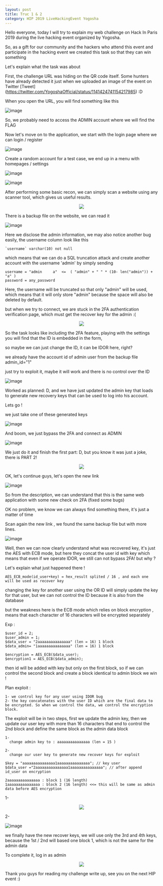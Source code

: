```yaml
---
layout: post
title: Truc 1 & 2
category: HIP 2019 LiveHackingEvent Yogosha
---
```



Hello everyone, today I will try to explain my web challenge on Hack In Paris 2019 during the live hacking event organized by Yogosha.

So, as a gift for our community and the hackers who attend this event and participate in the hacking event we created this task so that they can win something

Let's explain what the task was about

First, the challenge URL was hiding on the QR code itself. Some hunters have already detected it just when we uploaded an image of the event on Twitter
[Tweet] (https://twitter.com/YogoshaOfficial/status/1141424741154217985)  :D 

When you open the URL, you will find something like this

![image](https://user-images.githubusercontent.com/7364615/60519965-79b2a600-9cdc-11e9-8224-2639e2d3f29f.png)

So, we probably need to access the ADMIN account where we will find the FLAG

Now let's move on to the application, we start with the login page where we can login / register

![image](https://user-images.githubusercontent.com/7364615/60520070-a797ea80-9cdc-11e9-99ac-fc58e8f9a35a.png)

Create a random account for a test case, we end up in a menu with homepages / settings

![image](https://user-images.githubusercontent.com/7364615/60520139-c7c7a980-9cdc-11e9-9ad7-4b7e5f497342.png)

![image](https://user-images.githubusercontent.com/7364615/60520213-e75ed200-9cdc-11e9-89da-753be2775289.png)

After performing some basic recon, we can simply scan a website using any scanner tool, which gives us useful results.

<p align="center"> <img src="https://user-images.githubusercontent.com/7364615/60520687-bfbc3980-9cdd-11e9-988e-5f5909e15ddf.png"></p>

There is a backup file on the website, we can read it

![image](https://user-images.githubusercontent.com/7364615/60520760-e0848f00-9cdd-11e9-9032-2a92ca42c432.png)

Here we disclose the admin information, we may also notice another bug easily, the username column look like this

```
`username` varchar(10) not null
```

which means that we can do a SQL truncation attack and create another account with the username 'admin' by simply sending

```
username = "admin     a"  <=  ( "admin" + " " * (10- len("admin")) + "a" )
password = any_password
```

Here, the username will be truncated so that only "admin" will be used, which means that it will only store "admin" because the space will also be deleted by default.

but when we try to connect, we are stuck in the 2FA authentication verification page, which must get the recover key for the admin :(

<p align="center"> <img src="https://user-images.githubusercontent.com/7364615/60521901-f98e3f80-9cdf-11e9-9768-c65363ef47f8.png"></p>

So the task looks like including the 2FA feature, playing with the settings you will find that the ID is embedded in the form,

so maybe we can just change the ID, it can be IDOR here, right?

we already have the account id of admin user from the backup file admin_id="1"

just try to exploit it, maybe it will work and there is no control over the ID

![image](https://user-images.githubusercontent.com/7364615/60522274-95b84680-9ce0-11e9-99c5-7e9804cda0da.png)

Worked as planned: D, and we have just updated the admin key that loads to generate new recovery keys that can be used to log into his account.

Lets go !

we just take one of these generated keys

![image](https://user-images.githubusercontent.com/7364615/60522404-d0ba7a00-9ce0-11e9-9297-a3e8095d7e43.png)

And boom, we just bypass the 2FA and connect as ADMIN

![image](https://user-images.githubusercontent.com/7364615/60522463-ee87df00-9ce0-11e9-8aa5-178806cb39d8.png)

We just do it and finish the first part: D, but you know it was just a joke, there is PART 2!

<p align="center"> <img src="https://user-images.githubusercontent.com/7364615/60522766-85549b80-9ce1-11e9-9f94-5aeb1362c309.gif"></p>

OK, let's continue guys, let's open the new link

![image](https://user-images.githubusercontent.com/7364615/60523041-f1370400-9ce1-11e9-9b74-bc54720ebee8.png)

So from the description, we can understand that this is the same web application with some new check on 2FA (fixed some bugs)

OK no problem, we know we can always find something there, it's just a matter of time

Scan again the new link , we found the same backup file but with more lines.

![image](https://user-images.githubusercontent.com/7364615/60523243-4bd06000-9ce2-11e9-901d-77217fbe4b26.png)

Well, then we can now clearly understand what was recovered key, it's just the AES with ECB mode, but here they concat the user id with key which means that even if we operate IDOR, we still can not bypass 2FA! but why ?

Let's explain what just happened there !

```
AES_ECB_mode(id_user+key) = hex_result splited / 16 , and each one will be used as recover key 
```

changing the key for another user using the OR ID will simply update the key for that user, but we can not control the ID because it is also from the database

but the weakness here is the ECB mode which relies on block encryption , means that each character of 16 characters will be encrypted separately

Exp : 
```
$user_id = 2;
$user_admin = 1;
$data_user = "2aaaaaaaaaaaaaaa" (len = 16) 1 block 
$data_admin= "1aaaaaaaaaaaaaaa" (len = 16) 1 block

$encryption = AES_ECB($data_user);
$encryption1 = AES_ECB($data_admin);

```

then id will be added with key but only on the first block, so if we can control the second block and create a block identical to admin block we win !

Plan exploit : 

```
1- we control key for any user using IDOR bug
2- the key concatenates with the user ID which are the final data to be encrypted. So when we control the data, we control the encryption block.

```

The exploit will be in two steps, first we update the admin key, then we update our user key with more than 16 characters that end to control the 2nd block and define the same block as the admin data block 

```
1-
  change admin key to : aaaaaaaaaaaaaaa (len = 15 )

2-
  change our user key to generate new recover keys for exploit
  
$key = "aaaaaaaaaaaaaaa1aaaaaaaaaaaaaaa"; // key user
$data_user ="2aaaaaaaaaaaaaaa1aaaaaaaaaaaaaaa"; // after append id_user on encryption

2aaaaaaaaaaaaaaa : block 1 (16 length)
1aaaaaaaaaaaaaaa : block 2 (16 length) <<= this will be same as admin data before AES encryption

```
1-

<p align="center"> <img src="https://user-images.githubusercontent.com/7364615/60524744-0a8d7f80-9ce5-11e9-904d-d5df9e582a00.png"></p>

2-

![image](https://user-images.githubusercontent.com/7364615/60524634-d619c380-9ce4-11e9-923c-f8003e43dc55.png)

we finally have the new recover keys, we will use only the 3rd and 4th keys, because the 1st / 2nd will based one block 1, which is not the same for the admin data

To complete it, log in as admin

<p align="center"> <img src="https://user-images.githubusercontent.com/7364615/60524897-550efc00-9ce5-11e9-9c90-aee222faf523.png"></p>

Thank you guys for reading my challenge write up, see you on the next HIP event :)

